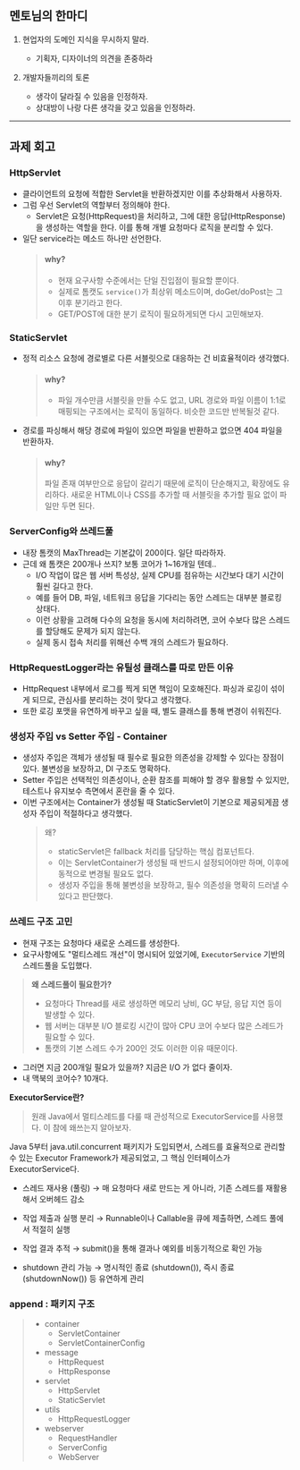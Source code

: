 

## 멘토님의 한마디

1. 현업자의 도메인 지식을 무시하지 말라.
   - 기획자, 디자이너의 의견을 존중하라

2. 개발자들끼리의 토론
   - 생각이 달라질 수 있음을 인정하자.
   - 상대방이 나랑 다른 생각을 갖고 있음을 인정하라.



--- 
## 과제 회고

### HttpServlet
- 클라이언트의 요청에 적합한 Servlet을 반환하겠지만 이를 추상화해서 사용하자.
- 그럼 우선 Servlet의 역할부터 정의해야 한다.
    - Servlet은 요청(HttpRequest)을 처리하고, 그에 대한 응답(HttpResponse)을 생성하는 역할을 한다. 이를 통해 개별 요청마다 로직을 분리할 수 있다.
- 일단 service라는 메소드 하나만 선언한다.
  > #### why?
  > - 현재 요구사항 수준에서는 단일 진입점이 필요할 뿐이다. 
  > - 실제로 톰캣도 `service()`가 최상위 메소드이며, doGet/doPost는 그 이후 분기라고 한다. 
  > - GET/POST에 대한 분기 로직이 필요하게되면 다시 고민해보자.

### StaticServlet
- 정적 리소스 요청에 경로별로 다른 서블릿으로 대응하는 건 비효율적이라 생각했다.
  > #### why?
  > - 파일 개수만큼 서블릿을 만들 수도 없고, URL 경로와 파일 이름이 1:1로 매핑되는 구조에서는 로직이 동일하다. 비슷한 코드만 반복될것 같다.
- 경로를 파싱해서 해당 경로에 파일이 있으면 파일을 반환하고 없으면 404 파일을 반환하자.
  > #### why?
  > 파일 존재 여부만으로 응답이 갈리기 때문에 로직이 단순해지고, 확장에도 유리하다. 
  > 새로운 HTML이나 CSS를 추가할 때 서블릿을 추가할 필요 없이 파일만 두면 된다.

### ServerConfig와 쓰레드풀
- 내장 톰캣의 MaxThread는 기본값이 200이다. 일단 따라하자.
- 근데 왜 톰캣은 200개나 쓰지? 보통 코어가 1~16개일 텐데..
    - I/O 작업이 많은 웹 서버 특성상, 실제 CPU를 점유하는 시간보다 대기 시간이 훨씬 길다고 한다. 
    - 예를 들어 DB, 파일, 네트워크 응답을 기다리는 동안 스레드는 대부분 블로킹 상태다. 
    - 이런 상황을 고려해 다수의 요청을 동시에 처리하려면, 코어 수보다 많은 스레드를 할당해도 문제가 되지 않는다. 
    - 실제 동시 접속 처리를 위해선 수백 개의 스레드가 필요하다.

### HttpRequestLogger라는 유틸성 클래스를 따로 만든 이유
- HttpRequest 내부에서 로그를 찍게 되면 책임이 모호해진다. 파싱과 로깅이 섞이게 되므로, 관심사를 분리하는 것이 맞다고 생각했다.
- 또한 로깅 포맷을 유연하게 바꾸고 싶을 때, 별도 클래스를 통해 변경이 쉬워진다.


### 생성자 주입 vs Setter 주입 - Container
- 생성자 주입은 객체가 생성될 때 필수로 필요한 의존성을 강제할 수 있다는 장점이 있다. 불변성을 보장하고, DI 구조도 명확하다.
- Setter 주입은 선택적인 의존성이나, 순환 참조를 피해야 할 경우 활용할 수 있지만, 테스트나 유지보수 측면에서 혼란을 줄 수 있다.
- 이번 구조에서는 Container가 생성될 때 StaticServlet이 기본으로 제공되게끔 생성자 주입이 적절하다고 생각했다.
  > 왜?
    > - staticServlet은 fallback 처리를 담당하는 핵심 컴포넌트다.
    > - 이는 ServletContainer가 생성될 때 반드시 설정되어야만 하며, 이후에 동적으로 변경될 필요도 없다. 
    > - 생성자 주입을 통해 불변성을 보장하고, 필수 의존성을 명확히 드러낼 수 있다고 판단했다. 


### 쓰레드 구조 고민

- 현재 구조는 요청마다 새로운 스레드를 생성한다.
- 요구사항에도 "멀티스레드 개선"이 명시되어 있었기에, `ExecutorService` 기반의 스레드풀을 도입했다.

> **왜 스레드풀이 필요한가?**
> - 요청마다 Thread를 새로 생성하면 메모리 낭비, GC 부담, 응답 지연 등이 발생할 수 있다.
> - 웹 서버는 대부분 I/O 블로킹 시간이 많아 CPU 코어 수보다 많은 스레드가 필요할 수 있다.
> - 톰캣의 기본 스레드 수가 200인 것도 이러한 이유 때문이다.

- 그러면 지금 200개일 필요가 있을까? 지금은 I/O 가 없다 줄이자.
- 내 맥북의 코어수? 10개다.


**ExecutorService란?**
> 원래 Java에서 멀티스레드를 다룰 때 관성적으로 ExecutorService를 사용했다.
> 이 참에 왜쓰는지 알아보자.

Java 5부터 java.util.concurrent 패키지가 도입되면서,
스레드를 효율적으로 관리할 수 있는 Executor Framework가 제공되었고, 그 핵심 인터페이스가 ExecutorService다.

- 스레드 재사용 (풀링)
  → 매 요청마다 새로 만드는 게 아니라, 기존 스레드를 재활용해서 오버헤드 감소

- 작업 제출과 실행 분리
  → Runnable이나 Callable을 큐에 제출하면, 스레드 풀에서 적절히 실행

- 작업 결과 추적
  → submit()을 통해 결과나 예외를 비동기적으로 확인 가능

- shutdown 관리 가능
  → 명시적인 종료 (shutdown()), 즉시 종료 (shutdownNow()) 등 유연하게 관리

### append : 패키지 구조
>
> - container
>   - ServletContainer
>   - ServletContainerConfig
> - message
>   - HttpRequest
>   - HttpResponse
> - servlet
>   - HttpServlet
>   - StaticServlet
> - utils
>   - HttpRequestLogger
> - webserver
>   - RequestHandler
>   - ServerConfig
>   - WebServer